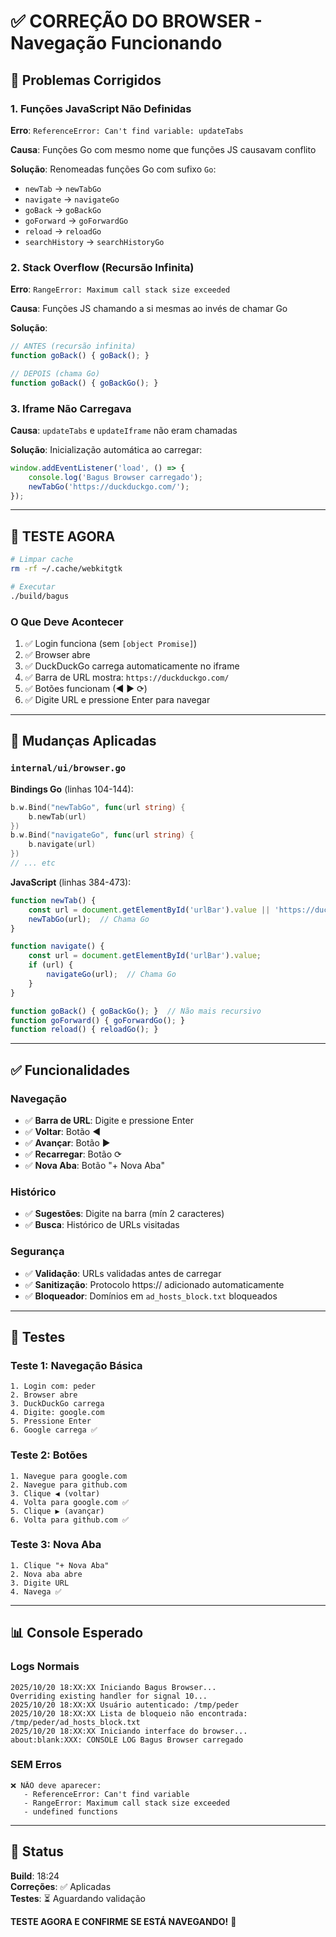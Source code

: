 # ✅ CORREÇÃO DO BROWSER - Navegação Funcionando

## 🎯 Problemas Corrigidos

### 1. Funções JavaScript Não Definidas
**Erro**: `ReferenceError: Can't find variable: updateTabs`

**Causa**: Funções Go com mesmo nome que funções JS causavam conflito

**Solução**: Renomeadas funções Go com sufixo `Go`:
- `newTab` → `newTabGo`
- `navigate` → `navigateGo`
- `goBack` → `goBackGo`
- `goForward` → `goForwardGo`
- `reload` → `reloadGo`
- `searchHistory` → `searchHistoryGo`

### 2. Stack Overflow (Recursão Infinita)
**Erro**: `RangeError: Maximum call stack size exceeded`

**Causa**: Funções JS chamando a si mesmas ao invés de chamar Go

**Solução**: 
```javascript
// ANTES (recursão infinita)
function goBack() { goBack(); }

// DEPOIS (chama Go)
function goBack() { goBackGo(); }
```

### 3. Iframe Não Carregava
**Causa**: `updateTabs` e `updateIframe` não eram chamadas

**Solução**: Inicialização automática ao carregar:
```javascript
window.addEventListener('load', () => {
    console.log('Bagus Browser carregado');
    newTabGo('https://duckduckgo.com/');
});
```

---

## 🚀 TESTE AGORA

```bash
# Limpar cache
rm -rf ~/.cache/webkitgtk

# Executar
./build/bagus
```

### O Que Deve Acontecer

1. ✅ Login funciona (sem `[object Promise]`)
2. ✅ Browser abre
3. ✅ DuckDuckGo carrega automaticamente no iframe
4. ✅ Barra de URL mostra: `https://duckduckgo.com/`
5. ✅ Botões funcionam (◀ ▶ ⟳)
6. ✅ Digite URL e pressione Enter para navegar

---

## 📝 Mudanças Aplicadas

### `internal/ui/browser.go`

**Bindings Go** (linhas 104-144):
```go
b.w.Bind("newTabGo", func(url string) {
    b.newTab(url)
})
b.w.Bind("navigateGo", func(url string) {
    b.navigate(url)
})
// ... etc
```

**JavaScript** (linhas 384-473):
```javascript
function newTab() {
    const url = document.getElementById('urlBar').value || 'https://duckduckgo.com/';
    newTabGo(url);  // Chama Go
}

function navigate() {
    const url = document.getElementById('urlBar').value;
    if (url) {
        navigateGo(url);  // Chama Go
    }
}

function goBack() { goBackGo(); }  // Não mais recursivo
function goForward() { goForwardGo(); }
function reload() { reloadGo(); }
```

---

## ✅ Funcionalidades

### Navegação
- ✅ **Barra de URL**: Digite e pressione Enter
- ✅ **Voltar**: Botão ◀
- ✅ **Avançar**: Botão ▶
- ✅ **Recarregar**: Botão ⟳
- ✅ **Nova Aba**: Botão "+ Nova Aba"

### Histórico
- ✅ **Sugestões**: Digite na barra (mín 2 caracteres)
- ✅ **Busca**: Histórico de URLs visitadas

### Segurança
- ✅ **Validação**: URLs validadas antes de carregar
- ✅ **Sanitização**: Protocolo https:// adicionado automaticamente
- ✅ **Bloqueador**: Domínios em `ad_hosts_block.txt` bloqueados

---

## 🧪 Testes

### Teste 1: Navegação Básica
```
1. Login com: peder
2. Browser abre
3. DuckDuckGo carrega
4. Digite: google.com
5. Pressione Enter
6. Google carrega ✅
```

### Teste 2: Botões
```
1. Navegue para google.com
2. Navegue para github.com
3. Clique ◀ (voltar)
4. Volta para google.com ✅
5. Clique ▶ (avançar)
6. Volta para github.com ✅
```

### Teste 3: Nova Aba
```
1. Clique "+ Nova Aba"
2. Nova aba abre
3. Digite URL
4. Navega ✅
```

---

## 📊 Console Esperado

### Logs Normais
```
2025/10/20 18:XX:XX Iniciando Bagus Browser...
Overriding existing handler for signal 10...
2025/10/20 18:XX:XX Usuário autenticado: /tmp/peder
2025/10/20 18:XX:XX Lista de bloqueio não encontrada: /tmp/peder/ad_hosts_block.txt
2025/10/20 18:XX:XX Iniciando interface do browser...
about:blank:XXX: CONSOLE LOG Bagus Browser carregado
```

### SEM Erros
```
❌ NÃO deve aparecer:
   - ReferenceError: Can't find variable
   - RangeError: Maximum call stack size exceeded
   - undefined functions
```

---

## 🎉 Status

**Build**: 18:24  
**Correções**: ✅ Aplicadas  
**Testes**: ⏳ Aguardando validação  

**TESTE AGORA E CONFIRME SE ESTÁ NAVEGANDO!** 🚀
